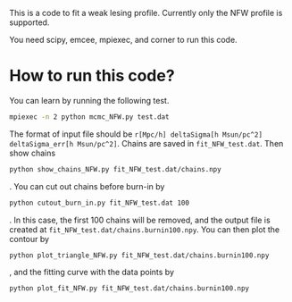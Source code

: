 This is a code to fit a weak lesing profile. Currently only the NFW profile is supported.

You need scipy, emcee, mpiexec, and corner to run this code.

# How to run this code?
You can learn by running the following test.
```bash
mpiexec -n 2 python mcmc_NFW.py test.dat
```
The format of input file should be
`r[Mpc/h] deltaSigma[h Msun/pc^2] deltaSigma_err[h Msun/pc^2]`.
Chains are saved in `fit_NFW_test.dat`. Then show chains
```bash
python show_chains_NFW.py fit_NFW_test.dat/chains.npy
```
. You can cut out chains before burn-in by
```bash
python cutout_burn_in.py fit_NFW_test.dat 100
```
. In this case, the first 100 chains will be removed, and the output file is created at `fit_NFW_test.dat/chains.burnin100.npy`. You can then plot the contour by
```bash
python plot_triangle_NFW.py fit_NFW_test.dat/chains.burnin100.npy 
```
, and the fitting curve with the data points by
```bash
python plot_fit_NFW.py fit_NFW_test.dat/chains.burnin100.npy 
```
